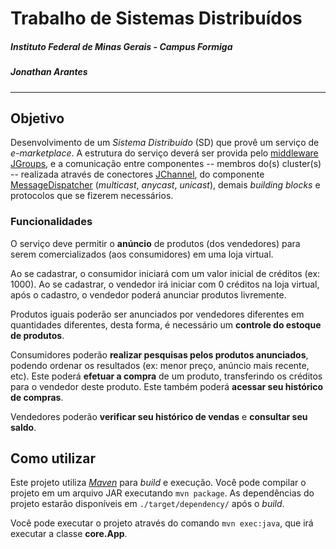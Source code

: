 # Trabalho de Sistemas Distribuídos
##### Instituto Federal de Minas Gerais - Campus Formiga
##### Jonathan Arantes

___

## Objetivo

Desenvolvimento de um _Sistema Distribuído_ (SD) que provê um serviço de _e-marketplace_. A estrutura do serviço deverá ser provida pelo [middleware JGroups](jgroups.org), e a comunicação entre componentes -- membros do(s) cluster(s) -- realizada através de conectores [JChannel](http://jgroups.org/manual/index.html#JChannel), do componente [MessageDispatcher](jgroups.org/manual/index.html#MessageDispatcher) (_multicast_, _anycast_, _unicast_), demais _building blocks_ e protocolos que se fizerem necessários.

### Funcionalidades

O serviço deve permitir o __anúncio__ de produtos (dos vendedores) para serem comercializados (aos consumidores) em uma loja virtual.

Ao se cadastrar, o consumidor iniciará com um valor inicial de créditos (ex: 1000). Ao se cadastrar, o vendedor irá iniciar com 0 créditos na loja virtual, após o cadastro, o vendedor poderá anunciar produtos livremente.

Produtos iguais poderão ser anunciados por vendedores diferentes em quantidades diferentes, desta forma, é necessário um __controle do estoque de produtos__.

Consumidores poderão __realizar pesquisas pelos produtos anunciados__, podendo ordenar os resultados (ex: menor preço, anúncio mais recente, etc). Este poderá __efetuar a compra__ de um produto, transferindo os créditos para o vendedor deste produto. Este também poderá __acessar seu histórico de compras__.

Vendedores poderão __verificar seu histórico de vendas__ e __consultar seu saldo__.

## Como utilizar

Este projeto utiliza [_Maven_](https://maven.apache.org/install.html) para _build_ e execução. Você pode compilar o projeto em um arquivo JAR executando `mvn package`. As dependências do projeto estarão disponíveis em `./target/dependency/` após o _build_.

Você pode executar o projeto através do comando `mvn exec:java`, que irá executar a classe __core.App__.